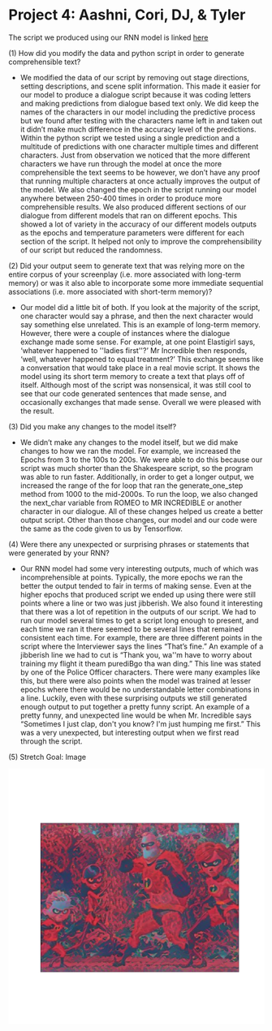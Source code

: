 # Project 4: Aashni, Cori, DJ, & Tyler

The script we produced using our RNN model is linked [here](script.md)

(1) How did you modify the data and python script in order to generate comprehensible text?

- We modified the data of our script by removing out stage directions, setting descriptions, and scene split information. This made it easier for our model to produce a dialogue script because it was coding letters and making predictions from dialogue based text only. We did keep the names of the characters in our model including the predictive process but we found after testing with the characters name left in and taken out it didn’t make much difference in the accuracy level of the predictions. Within the python script we tested using a single prediction and a multitude of predictions with one character multiple times and different characters. Just from observation we noticed that the more different characters we have run through the model at once the more comprehensible the text seems to be however, we don’t have any proof that running multiple characters at once actually improves the output of the model. We also changed the epoch in the script running our model anywhere between 250-400 times in order to produce more comprehensible results. We also produced different sections of our dialogue from different models that ran on different epochs. This showed a lot of variety in the accuracy of our different models outputs as the epochs and temperature parameters were different for each section of the script. It helped not only to improve the comprehensibility of our script but reduced the randomness.

(2) Did your output seem to generate text that was relying more on the entire corpus of your screenplay (i.e. more associated with long-term memory) or was it also able to incorporate some more immediate sequential associations (i.e. more associated with short-term memory)?

- Our model did a little bit of both. If you look at the majority of the script, one character would say a phrase, and then the next character would say something else unrelated. This is an example of long-term memory. However, there were a couple of instances where the dialogue exchange made some sense. For example, at one point Elastigirl says, ‘whatever happened to ''ladies first''?’ Mr Incredible then responds, ‘well, whatever happened to equal treatment?’ This exchange seems like a conversation that would take place in a real movie script. It shows the model using its short term memory to create a text that plays off of itself. Although most of the script was nonsensical, it was still cool to see that our code generated sentences that made sense, and occasionally exchanges that made sense. Overall we were pleased with the result.


(3) Did you make any changes to the model itself?

- We didn’t make any changes to the model itself, but we did make changes to how we ran the model. For example, we increased the Epochs from 3 to the 100s to 200s. We were able to do this because our script was much shorter than the Shakespeare script, so the program was able to run faster. Additionally, in order to get a longer output, we increased the range of the for loop that ran the generate_one_step method from 1000 to the mid-2000s. To run the loop, we also changed the next_char variable from ROMEO to MR INCREDIBLE or another character in our dialogue. All of these changes helped us create a better output script. Other than those changes, our model and our code were the same as the code given to us by Tensorflow.


(4) Were there any unexpected or surprising phrases or statements that were generated by your RNN?

- Our RNN model had some very interesting outputs, much of which was incomprehensible at points. Typically, the more epochs we ran the better the output tended to fair in terms of making sense. Even at the higher epochs that produced script we ended up using there were still points where a line or two was just jibberish. We also found it interesting that there was a lot of repetition in the outputs of our script. We had to run our model several times to get a script long enough to present, and each time we ran it there seemed to be several lines that remained consistent each time. For example, there are three different points in the script where the Interviewer says the lines “That’s fine.” An example of a jibberish line we had to cut is “Thank you, wa''m have to worry about training my flight it theam purediBgo tha wan ding.” This line was stated by one of the Police Officer characters. There were many examples like this, but there were also points when the model was trained at lesser epochs where there would be no understandable letter combinations in a line. Luckily, even with these surprising outputs we still generated enough output to put together a pretty funny script. An example of a pretty funny, and unexpected line would be when Mr. Incredible says “Sometimes I just clap, don't you know? I'm just humping me first.” This was a very unexpected, but interesting output when we first read through the script.


(5) Stretch Goal:  Image

![img_92.png](img_92.png)